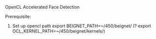 OpenCL Accelerated Face Detection

Prerequisite:
1. Set up opencl path
export BEIGNET_PATH=~/450/beignet/
(? export OCL_KERNEL_PATH=~/450/beignet/kernels/)

